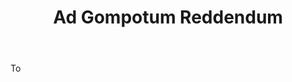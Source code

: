 ---
title: Ad Gompotum Reddendum
letter: A
permalink: "/definitions/bld-ad-gompotum-reddendum.html"
body: To
published_at: '2018-07-07'
source: Black's Law Dictionary 2nd Ed (1910)
layout: post
---